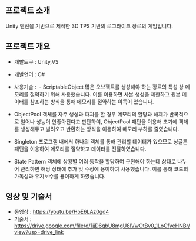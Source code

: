 ## 프로젝트 소개
Unity 엔진을 기반으로 제작한 3D TPS 기반의 로그라이크 장르의 게임입니다.

## 프로젝트 개요
- 개발도구 : Unity,VS
- 개발언어 : C#
- 사용기술 :
﻿ - ScriptableObject
  많은 오브젝트를 생성해야 하는 장르의 특성 상 메모리를 절약하기 위해 사용했습니다.
  이를 이용하면 사본 생성을 제한하고 원본 데이터를 참조하는 방식을 통해 메모리를 
  절약하는 이득이 있습니다.
  
 - ObjectPool
  객체를 자주 생성과 파괴를 할 경우 메모리의 할당과 해제가 반복적으로 일어나 성능이 
  안좋아진다고 판단하여, ObjectPool 패턴을 이용해 초기에 객체를 생성해두고 빌려오고 
  반환하는 방식을 이용하여 메모리 부하를 줄였습니다.

 - Singleton
  프로그램 내에서 하나의 객체를 통해 관리할 데이터가 있으므로 싱글톤 패턴을 이용하여
  메모리를 절약하고 데이터를 전달하였습니다.

 - State Pattern
  객체에 상황별 여러 동작을 할당하여 구현해야 하는데 상태로 나누어 관리하면 해당 상태에
  추가 및 수정에 용이하여 사용했습니다. 이를 통해 코드의 가독성과 유지보수를 용이하게
  하였습니다.

## 영상 및 기술서
- 동영상 : https://youtu.be/HoE6LAz0gd4
- 기술서 : https://drive.google.com/file/d/1jjD6qbU8mgU8lVwOtBv0_1LoCfyeHNBr/view?usp=drive_link

